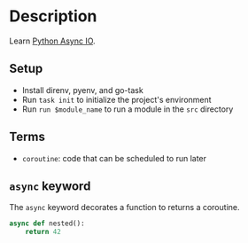 # Description

Learn [Python Async IO](https://docs.python.org/3/library/asyncio.html).

## Setup

- Install direnv, pyenv, and go-task
- Run `task init` to initialize the project's environment
- Run `run $module_name` to run a module in the `src` directory

## Terms

- `coroutine`: code that can be scheduled to run later

## `async` keyword

The `async` keyword decorates a function to returns a coroutine.

```python
async def nested():
    return 42
```
